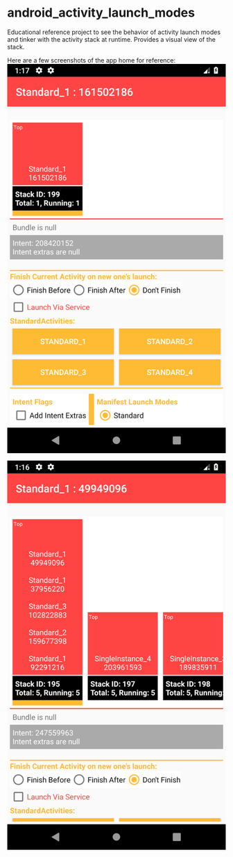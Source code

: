 # android_activity_launch_modes
Educational reference project to see the behavior of activity launch modes and tinker with the activity stack at runtime.
Provides a visual view of the stack.

Here are a few screenshots of the app home for reference:
![App home](https://github.com/aleonq/android_activity_launch_modes/blob/master/app_home_1.png)

![App home2](https://github.com/aleonq/android_activity_launch_modes/blob/master/app_home_2.png)
